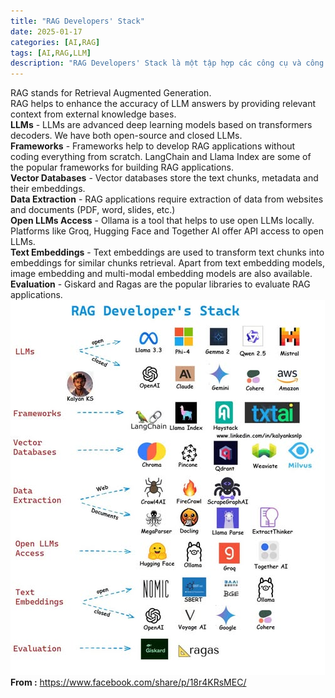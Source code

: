 ```yaml
---
title: "RAG Developers' Stack"
date: 2025-01-17
categories: [AI,RAG]
tags: [AI,RAG,LLM]
description: "RAG Developers' Stack là một tập hợp các công cụ và công nghệ được thiết kế để hỗ trợ các nhà phát triển trong việc xây dựng và triển khai các hệ thống tìm kiếm và truy xuất thông tin hiệu quả. Trong đó, RAG (Retrieval-Augmented Generation) là một phương pháp kết hợp giữa việc tìm kiếm dữ liệu từ các nguồn thông tin bên ngoài với khả năng tạo ngôn ngữ tự nhiên từ các mô hình AI hiện đại như GPT!."
---
```

RAG stands for Retrieval Augmented Generation.<br/>
RAG helps to enhance the accuracy of LLM answers by providing relevant context from external knowledge bases.<br/>
<b>LLMs</b> - LLMs are advanced deep learning models based on transformers decoders. We have both open-source and closed LLMs.<br/>
<b>Frameworks</b> - Frameworks help to develop RAG applications without coding everything from scratch. LangChain and Llama Index are some of the popular frameworks for building RAG applications. <br/>
<b>Vector Databases</b> - Vector databases store the text chunks, metadata and their embeddings. <br/>
<b>Data Extraction</b> - RAG applications require extraction of data from websites and documents (PDF, word, slides, etc.) <br/>
<b>Open LLMs Access</b> - Ollama is a tool that helps to use open LLMs locally. Platforms like Groq, Hugging Face and Together AI offer API access to open LLMs.<br/>
<b>Text Embeddings</b> - Text embeddings are used to transform text chunks into embeddings for similar chunks retrieval. Apart from text embedding models, image embedding and multi-modal embedding models are also available.<br/>
<b>Evaluation</b> - Giskard and Ragas are the popular libraries to evaluate RAG applications.<br/>
<img src="_posts/RAG stack developer.jpg" />
<br/>
<b>From :</b> https://www.facebook.com/share/p/18r4KRsMEC/ 
